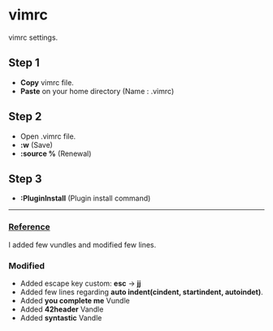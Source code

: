 # vimrc  
vimrc settings.  

## Step 1  
- **Copy** vimrc file.   
- **Paste** on your home directory (Name : .vimrc)  

## Step 2  
- Open .vimrc file.  
- **:w** (Save)  
- **:source %** (Renewal)  

## Step 3  
- **:PluginInstall** (Plugin install command)  


---


### [Reference](https://www.youtube.com/watch?v=oLvFt-UJ7UI)      
I added few vundles and modified few lines.  



### Modified  
- Added escape key custom: **esc** ->  **jj**  
- Added few lines regarding **auto indent(cindent, startindent, autoindet)**.  
- Added **you complete me** Vundle  
- Added **42header** Vandle   
- Added **syntastic** Vandle   
